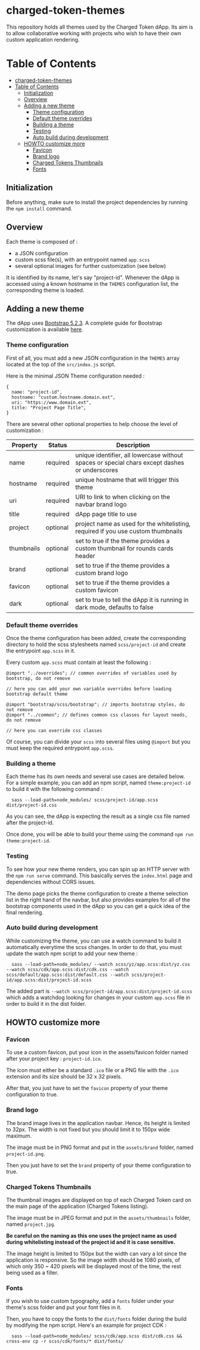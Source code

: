# charged-token-themes

This repository holds all themes used by the Charged Token dApp. Its aim is to allow collaborative working with projects who wish to have their own custom application rendering.

# Table of Contents

- [charged-token-themes](#charged-token-themes)
- [Table of Contents](#table-of-contents)
  - [Initialization](#initialization)
  - [Overview](#overview)
  - [Adding a new theme](#adding-a-new-theme)
    - [Theme configuration](#theme-configuration)
    - [Default theme overrides](#default-theme-overrides)
    - [Building a theme](#building-a-theme)
    - [Testing](#testing)
    - [Auto build during development](#auto-build-during-development)
  - [HOWTO customize more](#howto-customize-more)
    - [Favicon](#favicon)
    - [Brand logo](#brand-logo)
    - [Charged Tokens Thumbnails](#charged-tokens-thumbnails)
    - [Fonts](#fonts)

## Initialization

Before anything, make sure to install the project dependencies by running the `npm install` command.

## Overview

Each theme is composed of :

- a JSON configuration
- custom scss file(s), with an entrypoint named `app.scss`
- several optional images for further customization (see below)

It is identified by its name, let's say "project-id". Whenever the dApp is accessed using a known hostname in the `THEMES` configuration list, the corresponding theme is loaded.

## Adding a new theme

The dApp uses [Bootstrap 5.2.3](https://getbootstrap.com/docs/5.2/getting-started/introduction/). A complete guide for Bootstrap customization is available [here](https://getbootstrap.com/docs/5.2/customize/overview/).

### Theme configuration

First of all, you must add a new JSON configuration in the `THEMES` array located at the top of the `src/index.js` script.

Here is the minimal JSON Theme configuration needed :

```
{
  name: "project-id",
  hostname: "custom.hostname.domain.ext",
  uri: "https://www.domain.ext",
  title: "Project Page Title",
}
```

There are several other optional properties to help choose the level of customization :

| Property   | Status   | Description                                                                                   |
| ---------- | -------- | --------------------------------------------------------------------------------------------- |
| name       | required | unique identifier, all lowercase without spaces or special chars except dashes or underscores |
| hostname   | required | unique hostname that will trigger this theme                                                  |
| uri        | required | URI to link to when clicking on the navbar brand logo                                         |
| title      | required | dApp page title to use                                                                        |
| project    | optional | project name as used for the whitelisting, required if you use custom thumbnails              |
| thumbnails | optional | set to true if the theme provides a custom thumbnail for rounds cards header                  |
| brand      | optional | set to true if the theme provides a custom brand logo                                         |
| favicon    | optional | set to true if the theme provides a custom favicon                                            |
| dark       | optional | set to true to tell the dApp it is running in dark mode, defaults to false                    |

### Default theme overrides

Once the theme configuration has been added, create the corresponding directory to hold the scss stylesheets named `scss/project-id` and create the entrypoint `app.scss` in it.

Every custom `app.scss` must contain at least the following :

```
@import "../overrides"; // common overrides of variables used by bootstrap, do not remove

// here you can add your own variable overrides before loading bootstrap default theme

@import "bootstrap/scss/bootstrap"; // imports bootstrap styles, do not remove
@import "../common"; // defines common css classes for layout needs, do not remove

// here you can override css classes
```

Of course, you can divide your `scss` into several files using `@import` but you must keep the required entrypoint `app.scss`.

### Building a theme

Each theme has its own needs and several use cases are detailed below. For a simple example, you can add an npm script, named `theme:project-id` to build it with the following command :

```
  sass --load-path=node_modules/ scss/project-id/app.scss dist/project-id.css
```

As you can see, the dApp is expecting the result as a single css file named after the project-id.

Once done, you will be able to build your theme using the command `npm run theme:project-id`.

### Testing

To see how your new theme renders, you can spin up an HTTP server with the `npm run serve` command. This basically serves the `index.html` page and dependencies without CORS issues.

The demo page picks the theme configuration to create a theme selection list in the right hand of the navbar, but also provides examples for all of the bootstrap components used in the dApp so you can get a quick idea of the final rendering.

### Auto build during development

While customizing the theme, you can use a watch command to build it automatically everytime the scss changes. In order to do that, you must update the watch npm script to add your new theme :

```
  sass --load-path=node_modules/ --watch scss/yz/app.scss:dist/yz.css --watch scss/cdk/app.scss:dist/cdk.css --watch scss/default/app.scss:dist/default.css --watch scss/project-id/app.scss:dist/project-id.scss
```

The added part is `--watch scss/project-id/app.scss:dist/project-id.scss` which adds a watchdog looking for changes in your custom `app.scss` file in order to build it in the dist folder.

## HOWTO customize more

### Favicon

To use a custom favicon, put your icon in the assets/favicon folder named after your project key : `project-id.ico`.

The icon must either be a standard `.ico` file or a PNG file with the `.ico` extension and its size should be 32 x 32 pixels.

After that, you just have to set the `favicon` property of your theme configuration to true.

### Brand logo

The brand image lives in the application navbar. Hence, its height is limited to 32px.
The width is not fixed but you should limit it to 150px wide maximum.

The image must be in PNG format and put in the `assets/brand` folder, named `project-id.png`.

Then you just have to set the `brand` property of your theme configuration to true.

### Charged Tokens Thumbnails

The thumbnail images are displayed on top of each Charged Token card on the main page of the application (Charged Tokens listing).

The image must be in JPEG format and put in the `assets/thumbnails` folder, named `project.jpg`.

**Be careful on the naming as this one uses the project name as used during whitelisting instead of the project id and it is case sensitive.**

The image height is limited to 150px but the width can vary a lot since the application is responsive. So the image width should be 1080 pixels, of which only 350 ~ 420 pixels will be displayed most of the time, the rest being used as a filler.

### Fonts

If you wish to use custom typography, add a `fonts` folder under your theme's scss folder and put your font files in it.

Then, you have to copy the fonts to the `dist/fonts` folder during the build by modifying the npm script. Here's an example for project CDK :

```
  sass --load-path=node_modules/ scss/cdk/app.scss dist/cdk.css && cross-env cp -r scss/cdk/fonts/* dist/fonts/
```
